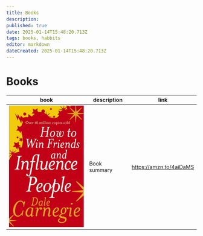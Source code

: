 ```yaml
---
title: Books
description: 
published: true
date: 2025-01-14T15:48:20.713Z
tags: books, habbits
editor: markdown
dateCreated: 2025-01-14T15:48:20.713Z
---
```


# Books

<style>
	.book {
    width: 200px;
  }
</style>

| book | description | link |
| ---- | ----------- | ----------- |
<img src="/assets/books/how_to_win_friends_and_influence_people.jpg" class="book"></img> |Book summary|https://amzn.to/4aiDaMS|
